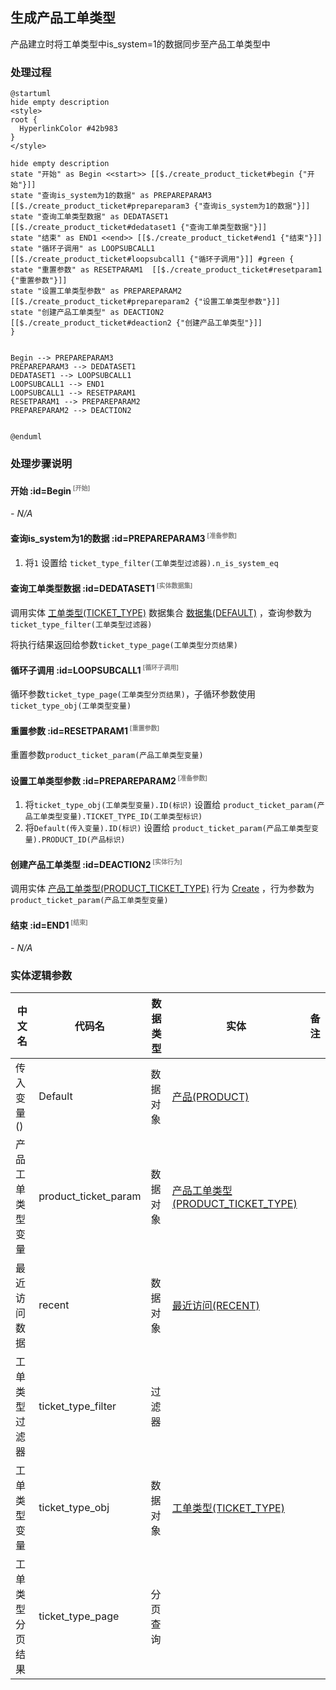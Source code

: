 ## 生成产品工单类型 <!-- {docsify-ignore-all} -->

   产品建立时将工单类型中is_system=1的数据同步至产品工单类型中

### 处理过程

```plantuml
@startuml
hide empty description
<style>
root {
  HyperlinkColor #42b983
}
</style>

hide empty description
state "开始" as Begin <<start>> [[$./create_product_ticket#begin {"开始"}]]
state "查询is_system为1的数据" as PREPAREPARAM3  [[$./create_product_ticket#prepareparam3 {"查询is_system为1的数据"}]]
state "查询工单类型数据" as DEDATASET1  [[$./create_product_ticket#dedataset1 {"查询工单类型数据"}]]
state "结束" as END1 <<end>> [[$./create_product_ticket#end1 {"结束"}]]
state "循环子调用" as LOOPSUBCALL1  [[$./create_product_ticket#loopsubcall1 {"循环子调用"}]] #green {
state "重置参数" as RESETPARAM1  [[$./create_product_ticket#resetparam1 {"重置参数"}]]
state "设置工单类型参数" as PREPAREPARAM2  [[$./create_product_ticket#prepareparam2 {"设置工单类型参数"}]]
state "创建产品工单类型" as DEACTION2  [[$./create_product_ticket#deaction2 {"创建产品工单类型"}]]
}


Begin --> PREPAREPARAM3
PREPAREPARAM3 --> DEDATASET1
DEDATASET1 --> LOOPSUBCALL1
LOOPSUBCALL1 --> END1
LOOPSUBCALL1 --> RESETPARAM1
RESETPARAM1 --> PREPAREPARAM2
PREPAREPARAM2 --> DEACTION2


@enduml
```


### 处理步骤说明

#### 开始 :id=Begin<sup class="footnote-symbol"> <font color=gray size=1>[开始]</font></sup>



*- N/A*
#### 查询is_system为1的数据 :id=PREPAREPARAM3<sup class="footnote-symbol"> <font color=gray size=1>[准备参数]</font></sup>



1. 将`1` 设置给  `ticket_type_filter(工单类型过滤器).n_is_system_eq`

#### 查询工单类型数据 :id=DEDATASET1<sup class="footnote-symbol"> <font color=gray size=1>[实体数据集]</font></sup>



调用实体 [工单类型(TICKET_TYPE)](module/ProdMgmt/ticket_type.md) 数据集合 [数据集(DEFAULT)](module/ProdMgmt/ticket_type#数据集合) ，查询参数为`ticket_type_filter(工单类型过滤器)`

将执行结果返回给参数`ticket_type_page(工单类型分页结果)`

#### 循环子调用 :id=LOOPSUBCALL1<sup class="footnote-symbol"> <font color=gray size=1>[循环子调用]</font></sup>



循环参数`ticket_type_page(工单类型分页结果)`，子循环参数使用`ticket_type_obj(工单类型变量)`
#### 重置参数 :id=RESETPARAM1<sup class="footnote-symbol"> <font color=gray size=1>[重置参数]</font></sup>



重置参数```product_ticket_param(产品工单类型变量)```
#### 设置工单类型参数 :id=PREPAREPARAM2<sup class="footnote-symbol"> <font color=gray size=1>[准备参数]</font></sup>



1. 将`ticket_type_obj(工单类型变量).ID(标识)` 设置给  `product_ticket_param(产品工单类型变量).TICKET_TYPE_ID(工单类型标识)`
2. 将`Default(传入变量).ID(标识)` 设置给  `product_ticket_param(产品工单类型变量).PRODUCT_ID(产品标识)`

#### 创建产品工单类型 :id=DEACTION2<sup class="footnote-symbol"> <font color=gray size=1>[实体行为]</font></sup>



调用实体 [产品工单类型(PRODUCT_TICKET_TYPE)](module/ProdMgmt/product_ticket_type.md) 行为 [Create](module/ProdMgmt/product_ticket_type#行为) ，行为参数为`product_ticket_param(产品工单类型变量)`

#### 结束 :id=END1<sup class="footnote-symbol"> <font color=gray size=1>[结束]</font></sup>



*- N/A*



### 实体逻辑参数

|    中文名   |    代码名    |  数据类型    |  实体   |备注 |
| --------| --------| -------- | -------- | --------   |
|传入变量(<i class="fa fa-check"/></i>)|Default|数据对象|[产品(PRODUCT)](module/ProdMgmt/product.md)||
|产品工单类型变量|product_ticket_param|数据对象|[产品工单类型(PRODUCT_TICKET_TYPE)](module/ProdMgmt/product_ticket_type.md)||
|最近访问数据|recent|数据对象|[最近访问(RECENT)](module/Base/recent.md)||
|工单类型过滤器|ticket_type_filter|过滤器|||
|工单类型变量|ticket_type_obj|数据对象|[工单类型(TICKET_TYPE)](module/ProdMgmt/ticket_type.md)||
|工单类型分页结果|ticket_type_page|分页查询|||
